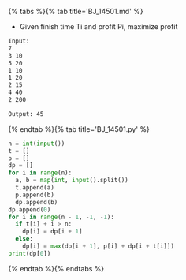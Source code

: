 {% tabs %}{% tab title='BJ_14501.md' %}

* Given finish time Ti and profit Pi, maximize profit

```txt
Input:
7
3 10
5 20
1 10
1 20
2 15
4 40
2 200

Output: 45
```

{% endtab %}{% tab title='BJ_14501.py' %}

```py
n = int(input())
t = []
p = []
dp = []
for i in range(n):
  a, b = map(int, input().split())
  t.append(a)
  p.append(b)
  dp.append(b)
dp.append(0)
for i in range(n - 1, -1, -1):
  if t[i] + i > n:
    dp[i] = dp[i + 1]
  else:
    dp[i] = max(dp[i + 1], p[i] + dp[i + t[i]])
print(dp[0])
```

{% endtab %}{% endtabs %}
